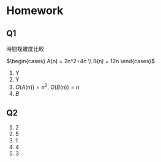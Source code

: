# Homework

## Q1

時間複雜度比較

$\begin{cases} A(n) = 2n^2+4n \\ B(n) = 12n \end{cases}$

1. Y
2. Y
3. $O(A(n)) = n^2$, $O(B(n)) = n$
4. $B$

## Q2

1. 2
2. 5
3. 1
4. 4
5. 3